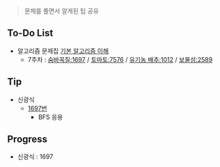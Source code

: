 > 문제를 풀면서 알게된 팁 공유

## To-Do List
- 알고리즘 문제집 [기본 알고리즘 이해](https://www.acmicpc.net/workbook/view/1443)
    - 7주차 : [숨바꼭질:1697](https://www.acmicpc.net/problem/1697) / 
    [토마토:7576](https://www.acmicpc.net/problem/7576) / 
    [유기농 배추:1012](https://www.acmicpc.net/problem/1012) / 
    [보물섬:2589](https://www.acmicpc.net/problem/2589)

## Tip
- 신광식
    - [1697번](https://github.com/mel1015/algorithm-study/blob/1697/Winter_Vacation/week_7/1697_mel1015.cpp)
        - BFS 응용
        
## Progress
- 신광식 : 1697